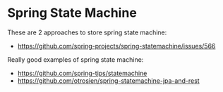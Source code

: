 # Spring State Machine

These are 2 approaches to store spring state machine:

- https://github.com/spring-projects/spring-statemachine/issues/566

Really good examples of spring state machine:

- https://github.com/spring-tips/statemachine
- https://github.com/otrosien/spring-statemachine-jpa-and-rest

